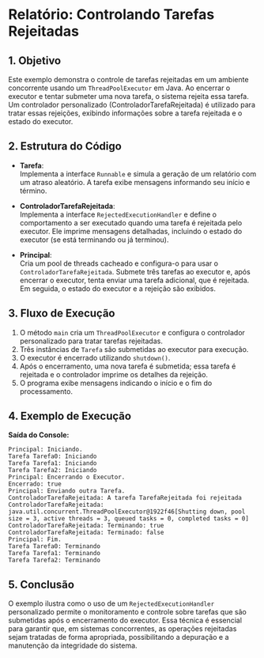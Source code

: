 # Relatório: Controlando Tarefas Rejeitadas

## 1. Objetivo
Este exemplo demonstra o controle de tarefas rejeitadas em um ambiente concorrente usando um `ThreadPoolExecutor` em Java. Ao encerrar o executor e tentar submeter uma nova tarefa, o sistema rejeita essa tarefa. Um controlador personalizado (ControladorTarefaRejeitada) é utilizado para tratar essas rejeições, exibindo informações sobre a tarefa rejeitada e o estado do executor.

## 2. Estrutura do Código
- **Tarefa**:  
  Implementa a interface `Runnable` e simula a geração de um relatório com um atraso aleatório. A tarefa exibe mensagens informando seu início e término.

- **ControladorTarefaRejeitada**:  
  Implementa a interface `RejectedExecutionHandler` e define o comportamento a ser executado quando uma tarefa é rejeitada pelo executor. Ele imprime mensagens detalhadas, incluindo o estado do executor (se está terminando ou já terminou).

- **Principal**:  
  Cria um pool de threads cacheado e configura-o para usar o `ControladorTarefaRejeitada`. Submete três tarefas ao executor e, após encerrar o executor, tenta enviar uma tarefa adicional, que é rejeitada. Em seguida, o estado do executor e a rejeição são exibidos.

## 3. Fluxo de Execução
1. O método `main` cria um `ThreadPoolExecutor` e configura o controlador personalizado para tratar tarefas rejeitadas.
2. Três instâncias de `Tarefa` são submetidas ao executor para execução.
3. O executor é encerrado utilizando `shutdown()`.
4. Após o encerramento, uma nova tarefa é submetida; essa tarefa é rejeitada e o controlador imprime os detalhes da rejeição.
5. O programa exibe mensagens indicando o início e o fim do processamento.

## 4. Exemplo de Execução
**Saída do Console:**
```text
Principal: Iniciando.
Tarefa Tarefa0: Iniciando
Tarefa Tarefa1: Iniciando
Tarefa Tarefa2: Iniciando
Principal: Encerrando o Executor.
Encerrado: true
Principal: Enviando outra Tarefa.
ControladorTarefaRejeitada: A tarefa TarefaRejeitada foi rejeitada
ControladorTarefaRejeitada: java.util.concurrent.ThreadPoolExecutor@1922f46[Shutting down, pool size = 3, active threads = 3, queued tasks = 0, completed tasks = 0]
ControladorTarefaRejeitada: Terminando: true
ControladorTarefaRejeitada: Terminado: false
Principal: Fim.
Tarefa Tarefa0: Terminando
Tarefa Tarefa1: Terminando
Tarefa Tarefa2: Terminando
```

## 5. Conclusão
O exemplo ilustra como o uso de um `RejectedExecutionHandler` personalizado permite o monitoramento e controle sobre tarefas que são submetidas após o encerramento do executor. Essa técnica é essencial para garantir que, em sistemas concorrentes, as operações rejeitadas sejam tratadas de forma apropriada, possibilitando a depuração e a manutenção da integridade do sistema.
